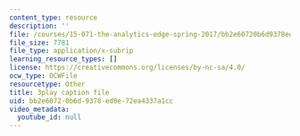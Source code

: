 ```yaml
---
content_type: resource
description: ''
file: /courses/15-071-the-analytics-edge-spring-2017/bb2e60720b6d9378ed0e72ea4337a1cc_4YP38f2u36E.srt
file_size: 7781
file_type: application/x-subrip
learning_resource_types: []
license: https://creativecommons.org/licenses/by-nc-sa/4.0/
ocw_type: OCWFile
resourcetype: Other
title: 3play caption file
uid: bb2e6072-0b6d-9378-ed0e-72ea4337a1cc
video_metadata:
  youtube_id: null
---
```

